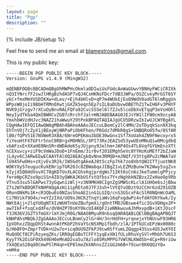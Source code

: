 ```yaml
---
layout: page
title: "Pgp"
description: ""
---
```

{% include JB/setup %}

Feel free to send me an email at blamestross@gmail.com.

This is my public key:

    -----BEGIN PGP PUBLIC KEY BLOCK-----
    Version: GnuPG v1.4.9 (MingW32)

    mQENBFOQ0c8BCADmQBgUhMWPHcOkmlaODIwiUsFUdcAoWaGUwvYBNHyFWCiCRIXk
    nQ3IYNrcfF2swJlHRgBzhdASP7xQJ4CxHKNsFDcr7dB3JWPa/OSZCveyMrGST6SY
    ykC+fmxMmYUSDIKXw+dLev/+Ejh4bHlvD+qP7m4WUkEjEoQ9WdV8adGT6lmRggUn
    WPpsW0joIi9BbHTRMnOXwtjGXZk5eqn5Ep7sIL8aDUbvwOBEThZ1TwIH6Fv3PHYF
    NVK9jGrzgv7rXCuOyBnvRALFQFa92CvcSSSel6lTZJu5lcoDbXvETqqP3eVsHOhl
    NeyIydTkba4QmIBWHCvZG07cRrchfJal+HNJABEBAAG0JEJsYW1lIFN0cm9zcyA8
    YmxhbWVzdHJvc3NAZ21haWwuY29tPokBPAQTAQIAJgUCU5DRzwIbIwUJCWYBgAYL
    CQgHAwIEFQIIAwQWAgMBAh4BAheAAAoJECcuLBomCy2lC4MH/2oTDyqkSsn8X3kq
    EhTnVOj7cZyX1jBEoyWjNRPaPiObKFhon/P6Gdz7dMkR8gS+SNBQRoO5fw/0SfAR
    l80/fQPV51E7NVWeR3X8A/6NreOPEKmu3bDE30wGnx1Sf7XoUah4ZN9FNecoyrx5
    fiYeuHtFXTGFtr5nxC8RBrgxMOHNSL/XPI73RxJEAZSd53ywUEnMNuQiw0McgdkQ
    vbAFzxE+XXaHE0Nn5RrdWDAdeKSyJUjpny9Jelhm+JAP4Os4TL6VqfGYUmEnzXTt
    hCEXuvcy+ziF9cVmWaJDoD+1FnEmm/3ir0vf2O1EMghSeVc8YYHzKoMEff2bZJaW
    jL4yv6CJARwEEwECAAYFAlOQ2AEACgkQvNne3RMQD+mJNQf/V3ttg8Pu2cMWA7aV
    lG94SFwOHs+zXjvEv3R2k/IW5GdtgAkeAJ8t5czFp7hk7zo8VbtQW2ITTjuotNK8
    WOKYXy57eugucKukENripTGR26Jc8ZBWa6qxJIBgZ1vLEZMzBunw7K2Wwy5sgZvx
    kIyjXSQ6HdVovXC78gKD7UvXLACGhsKqjprdgWs71IKt6sCn6zJkeTummlgPPjcy
    fereNpCRZso9piSSn4ID3yQWKAJKbUSfstQfbss7Y+zNghbkNZBzx2ZxHaeOpVRb
    VTnu53su5lGAPws73yGqwn1iWlj+z3N9MKH8CIgnZgSMWScKLclA1UHOe6sJjBbw
    Z7s2W7kBDQRTkNHPAQgAzHi1ipREto0J7FJ3xh+lVtQ7vODzt9zCCHr6zd291OZB
    ORonONkMs1K+cR3Qbu0z0NZas5hoAE2inG1LGIQ/cnS3G5cxFAcSlR0NQnWcOaML
    Ci7NVikf9O4x/+eYZzIXd/UO9xJHCK2TnqYiaWv16qFxgdwPz4vfdAYOhYkwk/Iy
    NWtEAjj+2lqYUOgNTXIzWUHTnUeZBufpmXi/gOntTMDJUBswe4ficIGvXOHgx2P+
    aw7IkF+fsqCxddFe/dV8HZP70sKY0kcUI4KQFJieNNkwuvAJhMxvpdB+iKtJOscF
    f3JN36VJG2TSfmGXrlmYJmjR0G/NAAO8MyuR9nbsqQARAQABiQElBBgBAgAPBQJT
    kNHPAhsMBQkJZgGAAAoJECcuLBomCy2lGr4H/3nrHdFH+yrqnejxYhNUcwF93HR6
    IpVOhxzZQqpDhSt4wnnAtPKbP2hVaYScN5XMp1fbdh/zlA/1PTkUCoEPzWx0080c
    G/HbBFO+ZmprTVDk+U2w7o+icq0UU9ZFkPJ9cw0SfYumLZQqgp43Ssx4U5JwXYOI
    MuQdOCf8CPiRzyeqZKs/1RROgEGBoTCFFY1yqExXN1fULsRhuVySVl+Mhbh7U6S3
    KyyTYk2OiGF0XX49EH0eMnAD2va5u7Azlo8SMsMPPG7VWlNLKWd5b+4Cp+R9riUw
    7X4QEaS28qd0CmwPSlM4qn+EP8lmeZkkNhnsZZiGG2m6B+79iwr8KKQQzYQ=
    =mHke
    -----END PGP PUBLIC KEY BLOCK-----
